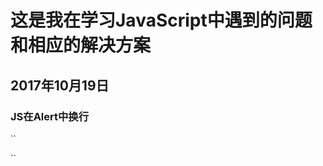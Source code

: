 # 这是我在学习JavaScript中遇到的问题和相应的解决方案
## 2017年10月19日
### JS在Alert中换行
``<html>
<head>
<meta http-equiv="Content-Type" content="text/html; charset=utf-8" />
<title>声明变量</title>
<script type="text/javascript">
  var mya,_mya;
  mya=5;
  _mya=15;
  alert("mya的值是:"+mya+"\n"+"_mya的值是:"+_mya);
</script>
</head>
<body>
</body>
</html>``
